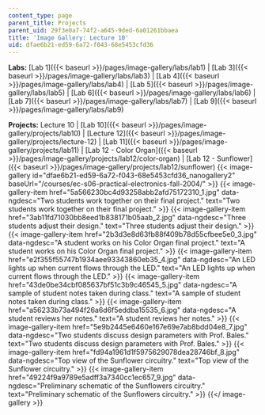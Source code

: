 ```yaml
---
content_type: page
parent_title: Projects
parent_uid: 29f3e0a7-74f2-a645-9ded-6a01261bbaea
title: 'Image Gallery: Lecture 10'
uid: dfae6b21-ed59-6a72-f043-68e5453cfd36
---
```


**Labs:** [Lab 1]({{< baseurl >}}/pages/image-gallery/labs/lab1) | [Lab 3]({{< baseurl >}}/pages/image-gallery/labs/lab3) | [Lab 4]({{< baseurl >}}/pages/image-gallery/labs/lab4) | [Lab 5]({{< baseurl >}}/pages/image-gallery/labs/lab5) | [Lab 6]({{< baseurl >}}/pages/image-gallery/labs/lab6) | [Lab 7]({{< baseurl >}}/pages/image-gallery/labs/lab7) | [Lab 9]({{< baseurl >}}/pages/image-gallery/labs/lab9)

**Projects:** Lecture 10 | [Lab 10]({{< baseurl >}}/pages/image-gallery/projects/lab10) | [Lecture 12]({{< baseurl >}}/pages/image-gallery/projects/lecture-12) | [Lab 11]({{< baseurl >}}/pages/image-gallery/projects/lab11) | [Lab 12 - Color Organ]({{< baseurl >}}/pages/image-gallery/projects/lab12/color-organ) | [Lab 12 - Sunflower]({{< baseurl >}}/pages/image-gallery/projects/lab12/sunflower)
{{< image-gallery id="dfae6b21-ed59-6a72-f043-68e5453cfd36_nanogallery2" baseUrl="/courses/ec-s06-practical-electronics-fall-2004/" >}}
{{< image-gallery-item href="5a566230bc4d93258abb2afd75172310_1.jpg" data-ngdesc="Two students work together on their final project." text="Two students work together on their final project." >}}
{{< image-gallery-item href="3ab11fd71030bb8eed1b838171b05aab_2.jpg" data-ngdesc="Three students adjust their design." text="Three students adjust their design." >}}
{{< image-gallery-item href="2b3d3e8d63fb88f409b78d55cfbee5e0_3.jpg" data-ngdesc="A student works on his Color Organ final project." text="A student works on his Color Organ final project." >}}
{{< image-gallery-item href="e2f355f55747b1934aee93343860eb35_4.jpg" data-ngdesc="An LED lights up when current flows through the LED." text="An LED lights up when current flows through the LED." >}}
{{< image-gallery-item href="43de0be34cbf085637bf51c3b9c46545_5.jpg" data-ngdesc="A sample of student notes taken during class." text="A sample of student notes taken during class." >}}
{{< image-gallery-item href="a56233b73a494f26a6d6f5eddba15535_6.jpg" data-ngdesc="A student reviews her notes." text="A student reviews her notes." >}}
{{< image-gallery-item href="5e9b2445e6460e167e69e7ab8bdd04e8_7.jpg" data-ngdesc="Two students discuss design parameters with Prof. Bales." text="Two students discuss design parameters with Prof. Bales." >}}
{{< image-gallery-item href="fd94a1961d1f5975629078dea28746bf_8.jpg" data-ngdesc="Top view of the Sunflower circuitry." text="Top view of the Sunflower circuitry." >}}
{{< image-gallery-item href="49224f9a9789e5adff3a7340cc1ec657_9.jpg" data-ngdesc="Preliminary schematic of the Sunflowers circuitry." text="Preliminary schematic of the Sunflowers circuitry." >}}
{{</ image-gallery >}}